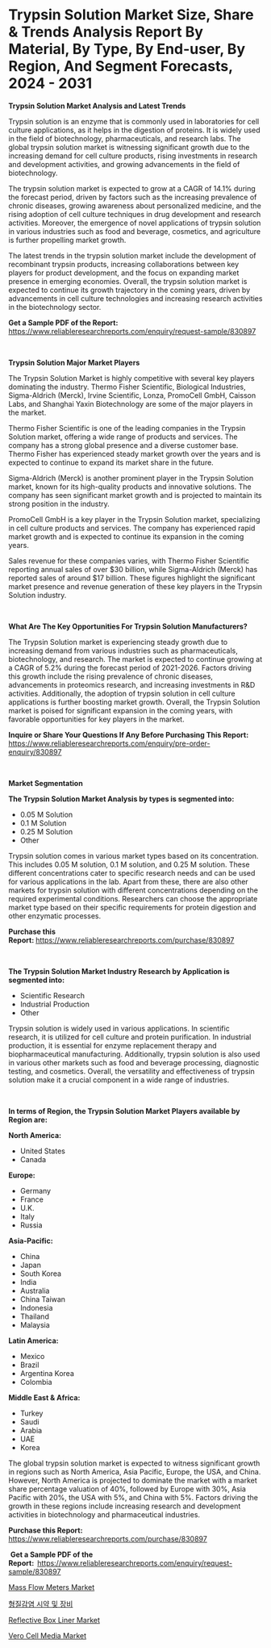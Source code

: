 <p><h1>Trypsin Solution Market Size, Share & Trends Analysis Report By Material, By Type, By End-user, By Region, And Segment Forecasts, 2024 - 2031</h1></p><p><strong>Trypsin Solution Market Analysis and Latest Trends</strong></p>
<p><p>Trypsin solution is an enzyme that is commonly used in laboratories for cell culture applications, as it helps in the digestion of proteins. It is widely used in the field of biotechnology, pharmaceuticals, and research labs. The global trypsin solution market is witnessing significant growth due to the increasing demand for cell culture products, rising investments in research and development activities, and growing advancements in the field of biotechnology.</p><p>The trypsin solution market is expected to grow at a CAGR of 14.1% during the forecast period, driven by factors such as the increasing prevalence of chronic diseases, growing awareness about personalized medicine, and the rising adoption of cell culture techniques in drug development and research activities. Moreover, the emergence of novel applications of trypsin solution in various industries such as food and beverage, cosmetics, and agriculture is further propelling market growth.</p><p>The latest trends in the trypsin solution market include the development of recombinant trypsin products, increasing collaborations between key players for product development, and the focus on expanding market presence in emerging economies. Overall, the trypsin solution market is expected to continue its growth trajectory in the coming years, driven by advancements in cell culture technologies and increasing research activities in the biotechnology sector.</p></p>
<p><strong>Get a Sample PDF of the Report:&nbsp;</strong> <a href="https://www.reliableresearchreports.com/enquiry/request-sample/830897">https://www.reliableresearchreports.com/enquiry/request-sample/830897</a></p>
<p>&nbsp;</p>
<p><strong>Trypsin Solution Major Market Players</strong></p>
<p><p>The Trypsin Solution Market is highly competitive with several key players dominating the industry. Thermo Fisher Scientific, Biological Industries, Sigma-Aldrich (Merck), Irvine Scientific, Lonza, PromoCell GmbH, Caisson Labs, and Shanghai Yaxin Biotechnology are some of the major players in the market.</p><p>Thermo Fisher Scientific is one of the leading companies in the Trypsin Solution market, offering a wide range of products and services. The company has a strong global presence and a diverse customer base. Thermo Fisher has experienced steady market growth over the years and is expected to continue to expand its market share in the future.</p><p>Sigma-Aldrich (Merck) is another prominent player in the Trypsin Solution market, known for its high-quality products and innovative solutions. The company has seen significant market growth and is projected to maintain its strong position in the industry.</p><p>PromoCell GmbH is a key player in the Trypsin Solution market, specializing in cell culture products and services. The company has experienced rapid market growth and is expected to continue its expansion in the coming years.</p><p>Sales revenue for these companies varies, with Thermo Fisher Scientific reporting annual sales of over $30 billion, while Sigma-Aldrich (Merck) has reported sales of around $17 billion. These figures highlight the significant market presence and revenue generation of these key players in the Trypsin Solution industry.</p></p>
<p>&nbsp;</p>
<p><strong>What Are The Key Opportunities For Trypsin Solution Manufacturers?</strong></p>
<p><p>The Trypsin Solution market is experiencing steady growth due to increasing demand from various industries such as pharmaceuticals, biotechnology, and research. The market is expected to continue growing at a CAGR of 5.2% during the forecast period of 2021-2026. Factors driving this growth include the rising prevalence of chronic diseases, advancements in proteomics research, and increasing investments in R&D activities. Additionally, the adoption of trypsin solution in cell culture applications is further boosting market growth. Overall, the Trypsin Solution market is poised for significant expansion in the coming years, with favorable opportunities for key players in the market.</p></p>
<p><strong>Inquire or Share Your Questions If Any Before Purchasing This Report:</strong> <a href="https://www.reliableresearchreports.com/enquiry/pre-order-enquiry/830897">https://www.reliableresearchreports.com/enquiry/pre-order-enquiry/830897</a></p>
<p>&nbsp;</p>
<p><strong>Market Segmentation</strong></p>
<p><strong>The Trypsin Solution Market Analysis by types is segmented into:</strong></p>
<p><ul><li>0.05 M Solution</li><li>0.1 M Solution</li><li>0.25 M Solution</li><li>Other</li></ul></p>
<p><p>Trypsin solution comes in various market types based on its concentration. This includes 0.05 M solution, 0.1 M solution, and 0.25 M solution. These different concentrations cater to specific research needs and can be used for various applications in the lab. Apart from these, there are also other markets for trypsin solution with different concentrations depending on the required experimental conditions. Researchers can choose the appropriate market type based on their specific requirements for protein digestion and other enzymatic processes.</p></p>
<p><strong>Purchase this Report:&nbsp;</strong><a href="https://www.reliableresearchreports.com/purchase/830897">https://www.reliableresearchreports.com/purchase/830897</a></p>
<p>&nbsp;</p>
<p><strong>The Trypsin Solution Market Industry Research by Application is segmented into:</strong></p>
<p><ul><li>Scientific Research</li><li>Industrial Production</li><li>Other</li></ul></p>
<p><p>Trypsin solution is widely used in various applications. In scientific research, it is utilized for cell culture and protein purification. In industrial production, it is essential for enzyme replacement therapy and biopharmaceutical manufacturing. Additionally, trypsin solution is also used in various other markets such as food and beverage processing, diagnostic testing, and cosmetics. Overall, the versatility and effectiveness of trypsin solution make it a crucial component in a wide range of industries.</p></p>
<p>&nbsp;</p>
<p><strong>In terms of Region, the Trypsin Solution Market Players available by Region are:</strong></p>
<p>
    <p> <strong> North America: </strong>
        <ul>
            <li>United States</li>
            <li>Canada</li>
        </ul>
        </p> 
    <p> <strong> Europe: </strong>
        <ul>
            <li>Germany</li>
            <li>France</li>
            <li>U.K.</li>
            <li>Italy</li>
            <li>Russia</li>
        </ul>
        </p> 
    <p> <strong> Asia-Pacific: </strong>
        <ul>
            <li>China</li>
            <li>Japan</li>
            <li>South Korea</li>
            <li>India</li>
            <li>Australia</li>
            <li>China Taiwan</li>
            <li>Indonesia</li>
            <li>Thailand</li>
            <li>Malaysia</li>
        </ul>
        </p> 
    <p> <strong> Latin America: </strong>
        <ul>
            <li>Mexico</li>
            <li>Brazil</li>
            <li>Argentina Korea</li>
            <li>Colombia</li>
        </ul>
        </p> 
    <p> <strong> Middle East & Africa: </strong>
        <ul>
            <li>Turkey</li>
            <li>Saudi</li>
            <li>Arabia</li>
            <li>UAE</li>
            <li>Korea</li>
        </ul>
    </p>
    </p>
<p><p>The global trypsin solution market is expected to witness significant growth in regions such as North America, Asia Pacific, Europe, the USA, and China. However, North America is projected to dominate the market with a market share percentage valuation of 40%, followed by Europe with 30%, Asia Pacific with 20%, the USA with 5%, and China with 5%. Factors driving the growth in these regions include increasing research and development activities in biotechnology and pharmaceutical industries.</p></p>
<p><strong>Purchase this Report: </strong><a href="https://www.reliableresearchreports.com/purchase/830897">https://www.reliableresearchreports.com/purchase/830897</a></p>
<p>&nbsp;<strong>Get a Sample PDF of the Report:&nbsp;&nbsp;</strong><a href="https://www.reliableresearchreports.com/enquiry/request-sample/830897">https://www.reliableresearchreports.com/enquiry/request-sample/830897</a></p>
<p><strong></strong></p>
<p><p><a href="https://view.publitas.com/reportprime-1/mass-flow-meters-market-analysis-examines-its-scope-on-growth-opportunities-and-forecasted-trends-spanning-from-2023-to-2030/">Mass Flow Meters Market</a></p><p><a href="https://medium.com/@abelusikowski95672023/%EB%94%94%EC%BD%94%EB%94%A9-%EC%A0%84%EB%8B%AC-%EC%9A%94%EB%B2%95-%EB%B0%8F-%EC%9E%A5%EB%B9%84-%EC%8B%9C%EC%9E%A5-%EC%A7%80%ED%91%9C-%EC%8B%9C%EC%9E%A5-%EC%A0%90%EC%9C%A0%EC%9C%A8-%ED%8A%B8%EB%A0%8C%EB%93%9C-%EB%B0%8F-%EC%84%B1%EC%9E%A5-%ED%8C%A8%ED%84%B4-56f67501543c">형질감염 시약 및 장비</a></p><p><a href="https://lydian-appliance-61d.notion.site/Reflective-Box-Liner-Market-Insights-Market-Players-and-Forecast-Till-2031-8e1014fbfbcf468bb9685854ac6067f7">Reflective Box Liner Market</a></p><p><a href="https://github.com/Sherrillcrooksxa8i18ucf2m/Market-Research-Report-List-1/blob/main/vero-cell-media-market.md">Vero Cell Media Market</a></p></p>